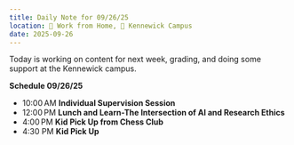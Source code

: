 ```yaml
---
title: Daily Note for 09/26/25
location: 🏡 Work from Home, 🏫 Kennewick Campus
date: 2025-09-26
---
```

Today is working on content for next week, grading, and doing some support at the Kennewick campus.

**Schedule 09/26/25**
- 10:00 AM **Individual Supervision Session**
- 12:00 PM **Lunch and Learn-The Intersection of AI and Research Ethics**
- 4:00 PM **Kid Pick Up from Chess Club**
- 4:30 PM **Kid Pick Up**
